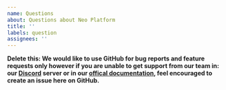 ```yaml
---
name: Questions
about: Questions about Neo Platform
title: ''
labels: question
assignees: ''
---
```


**Delete this: We would like to use GitHub for bug reports and feature requests only however if you are unable to get support from our team in: our [Discord](https://discord.io/neo) server or in our [offical documentation](https://docs.neo.org/docs/en-us/index.html), feel encouraged to create an issue here on GitHub.**
